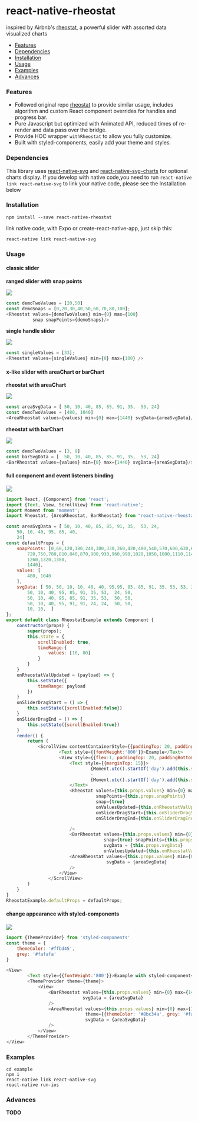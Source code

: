 # react-native-rheostat 

inspired by Airbnb's [rheostat](https://github.com/airbnb/rheostat), a powerful slider with assorted data visualized charts

- [Features](#features)
- [Dependencies](#dependencies)
- [Installation](#installation)
- [Usage](#usage)
- [Examples](#examples)
- [Advances](#advances)

### Features
- Followed original repo [rheostat](https://github.com/airbnb/rheostat) to provide similar usage, 
includes algorithm and custom React component overrides for handles and progress bar.
- Pure Javascript but optimized with Animated API, reduced times of re-render and data pass over the bridge.
- Provide HOC wrapper `withRheostat` to allow you fully customize.
- Built with styled-components, easily add your theme and styles.
### Dependencies

This library uses [react-native-svg](https://github.com/react-native-community/react-native-svg) and [react-native-svg-charts](https://raw.githubusercontent.com/JesperLekland/react-native-svg-charts)
for optional charts display. If you develop with native code,you need to run `react-native link react-native-svg` 
to link your native code, please see the Installation below
### Installation
`npm install --save react-native-rheostat`

link native code, with Expo or create-react-native-app, just skip this:

`react-native link react-native-svg`

### Usage

#### classic slider
**ranged slider with snap points**

![](https://raw.githubusercontent.com/DrChai/react-native-rheostat/master/example/screenshots/twoHandles.gif)

```javascript
const demoTwoValues = [20,50]
const demoSnaps = [0,20,30,40,50,60,70,80,100];
<Rheostat values={demoTwoValues} min={0} max={100} 
          snap snapPoints={demoSnaps}/>

```
**single handle slider**

![](https://raw.githubusercontent.com/DrChai/react-native-rheostat/master/example/screenshots/singleHandle.gif)

```javascript
const singleValues = [33];
<Rheostat values={singleValues} min={0} max={100} />
```
#### x-like slider with areaChart or barChart
**rheostat with areaChart**

![](https://raw.githubusercontent.com/DrChai/react-native-rheostat/master/example/screenshots/areaChartTwoHandles.gif)
```javascript
const areaSvgData = [ 50, 10, 40, 85, 85, 91, 35,  53, 24]
const demoTwoValues = [480, 1040]
<AreaRheostat values={values} min={0} max={1440} svgData={areaSvgData}/>
```
**rheostat with barChart**

![](https://raw.githubusercontent.com/DrChai/react-native-rheostat/master/example/screenshots/barChartTwoHandles.gif)
```javascript
const demoTwoValues = [3, 9]
const barSvgData = [  50, 10, 40, 85, 85, 91, 35,  53, 24]
<BarRheostat values={values} min={0} max={1440} svgData={areaSvgData}/>
```
#### full component and event listeners binding

![](https://raw.githubusercontent.com/DrChai/react-native-rheostat/master/example/screenshots/fullExampleComp.gif)

```javascript
import React, {Component} from 'react';
import {Text, View, ScrollView} from 'react-native';
import Moment from 'moment';
import Rheostat, {AreaRheostat, BarRheostat} from "react-native-rheostat";

const areaSvgData = [ 50, 10, 40, 85, 85, 91, 35,  53, 24,
    50, 10, 40, 95, 85, 40,
    24]
const defaultProps = {
    snapPoints: [0,60,120,180,240,300,330,360,420,480,540,570,600,630,660,690,
        720,750,780,810,840,870,900,930,960,990,1020,1050,1080,1110,1140,1170,1200,
        1260,1320,1380,
        1440],
    values: [
        480, 1040
    ],
    svgData: [ 50, 50, 10, 10, 40, 40, 95,95, 85, 85, 91, 35, 53, 53, 24, 50,
        50, 10, 40, 95, 85, 91, 35, 53,  24, 50,
        50, 10, 40, 95, 85, 91, 35, 53,  50, 50,
        50, 10, 40, 95, 91, 91, 24, 24,  50, 50,
        10, 10,  ]
};
export default class RheostatExample extends Component {
    constructor(props) {
        super(props);
        this.state = {
            scrollEnabled: true,
            timeRange:{
                values: [10, 80]
            }
        }
    }
    onRheostatValUpdated = (payload) => {
        this.setState({
            timeRange: payload
        })
    }
    onSliderDragStart = () => {
        this.setState({scrollEnabled:false})
    }
    onSliderDragEnd = () => {
        this.setState({scrollEnabled:true})
    }
    render() {
        return (
            <ScrollView contentContainerStyle={{paddingTop: 20, paddingHorizontal:15}} scrollEnabled={this.state.scrollEnabled}>
                    <Text style={{fontWeight:'800'}}>Example</Text>
                    <View style={{flex:1, paddingTop: 20, paddingBottom: 80}}>
                        <Text style={{marginTop: 15}}>
                                {Moment.utc().startOf('day').add(this.state.timeRange.values[0], 'minutes').format('hh:mm A')}
                                -
                                {Moment.utc().startOf('day').add(this.state.timeRange.values[1], 'minutes').format('hh:mm A')}
                        </Text>
                        <Rheostat values={this.props.values} min={0} max={1440}
                                  snapPoints={this.props.snapPoints}
                                  snap={true}
                                  onValuesUpdated={this.onRheostatValUpdated}
                                  onSliderDragStart={this.onSliderDragStart}
                                  onSliderDragEnd={this.onSliderDragEnd}

                        />
                        <BarRheostat values={this.props.values} min={0} max={1440}
                                     snap={true} snapPoints={this.props.snapPoints}
                                     svgData = {this.props.svgData}
                                     onValuesUpdated={this.onRheostatValUpdated}/>
                        <AreaRheostat values={this.props.values} min={0} max={1440}
                                      svgData = {areaSvgData}
                        />
                    </View>
                </ScrollView>
        )
    }
}
RheostatExample.defaultProps = defaultProps;
```
#### change appearance with styled-components

![](https://raw.githubusercontent.com/DrChai/react-native-rheostat/master/example/screenshots/styledComp.gif)

```javascript
import {ThemeProvider} from 'styled-components'
const theme = {
    themeColor: '#ffbd45',
    grey: '#fafafa'
}

<View>
        <Text style={{fontWeight:'800'}}>Example with styled-component</Text>
        <ThemeProvider theme={theme}>
            <View>
                <BarRheostat values={this.props.values} min={0} max={1440}
                             svgData = {areaSvgData}
                />
                <AreaRheostat values={this.props.values} min={0} max={1440}
                              theme={{themeColor: '#8bc34a', grey: '#fafafa'}}
                              svgData = {areaSvgData}
                />
            </View>
        </ThemeProvider>
</View>
```
### Examples
```
cd example
npm i
react-native link react-native-svg  
react-native run-ios
```

### Advances

**TODO**